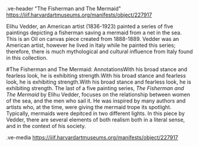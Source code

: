 .ve-header "The Fisherman and The Mermaid" https://iiif.harvardartmuseums.org/manifests/object/227917 

Elihu Vedder, an American artist (1836-1923) painted a series of five paintings depicting a fisherman saving a mermaid from a net in the sea. This is an Oil on canvas piece created from 1888-1889. Vedder was an American artist, however he lived in Italy while he painted this series; therefore, there is much mythological and cultural influence from Italy found in this collection.

#The Fisherman and The Mermaid: AnnotationsWith his broad stance and fearless look, he is exhibiting strength.With his broad stance and fearless look, he is exhibiting strength.With his broad stance and fearless look, he is exhibiting strength.
The last of a five painting series, *The Fisherman and The Mermaid* by Elihu Vedder, focuses on the relationship between women of the sea, and the men who sail it. He was inspired by many authors and artists who, at the time, were giving the mermaid trope its spotlight. Typically, mermaids were depitced in two different lights. In this piece by Vedder, there are several elements of both realism both in a literal sense, and in the context of his society.

.ve-media https://iiif.harvardartmuseums.org/manifests/object/227917